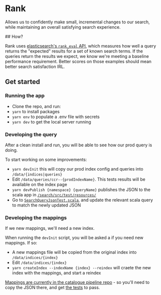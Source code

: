 # Rank

Allows us to confidently make small, incremental changes to our search, while maintaining
an overall satisfying search experience.

## How?

Rank uses [elasticsearch's `rank_eval` API](https://www.elastic.co/guide/en/elasticsearch/reference/current/search-rank-eval.html), which measures how well a query returns the "expected" results for a set of known search terms. If the queries return the results we expect, we know we're meeting a baseline performance requirement. Better scores on those examples should mean better search satisfaction IRL.

## Get started

### Running the app

- Clone the repo, and run:
- `yarn` to install packages
- `yarn env` to populate a .env file with secrets
- `yarn dev` to get the local server running

### Developing the query

After a clean install and run, you will be able to see how our prod query is doing.

To start working on some improvements:

- `yarn devInit` this will copy our prod index config and queries into `/data/{indices|queries}`
- Edit `/data/queries/ccr--{prodIndexName}`. This tests results will be available on the index page
- `yarn devPublish {namespace} {queryName}` publishes the JSON to the scala app in [`/search/src/test/resources/`](/search/src/test/resources/)
- Go to [`SearchQueryJsonTest.scala`](/search/src/test/scala/uk/ac/wellcome/platform/api/search/elasticsearch/SearchQueryJsonTest.scala), and update the relevant scala query to match the newly updated JSON

### Developing the mappings

If we new mappings, we'll need a new index.

When running the `devInit` script, you will be asked a if you need new mappings.
If so:

- A new mappings file will be copied from the original index into `/data/indices/{index}`
- Edit `/data/indices/{index}`
- `yarn createIndex --indexName {index} --reindex` will craete the new index with the mappings, and start a reindex

[Mappings are currently in the catalogue pipeline repo](catalogue-pipeline-mappings) - so you'll need to copy the JSON there,
and get [the tests](https://github.com/wellcomecollection/catalogue-pipeline/blob/main/common/internal_model/src/test/scala/weco/catalogue/internal_model/index/SearchIndexConfigJsonTest.scala) to pass.

[catalogue-pipeline-mappings]: https://github.com/wellcomecollection/catalogue-pipeline/tree/main/common/internal_model/src/test/resources
